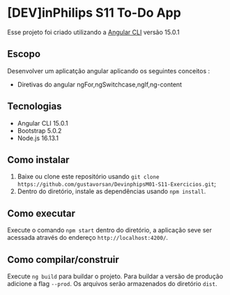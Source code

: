 # [DEV]inPhilips S11 To-Do App

Esse projeto foi criado utilizando a [Angular CLI](https://github.com/angular/angular-cli) versão 15.0.1

## Escopo

Desenvolver um aplicatção angular aplicando os seguintes conceitos :
  * Diretivas do angular ngFor,ngSwitchcase,ngIf,ng-content

## Tecnologias
  * Angular CLI 15.0.1
  * Bootstrap 5.0.2
  * Node.js 16.13.1

## Como instalar

 1. Baixe ou clone este repositório usando `git clone https://github.com/gustavorsan/DevinphipsM01-S11-Exercicios.git`; 
 2. Dentro do diretório, instale as dependências usando `npm install`.

## Como executar

Execute o comando `npm start` dentro do diretório, a aplicação seve ser acessada através do endereço `http://localhost:4200/`.

## Como compilar/construir

Execute `ng build` para buildar o projeto. Para buildar a versão de produção adicione a flag `--prod`. Os arquivos serão armazenados do diretório `dist`.